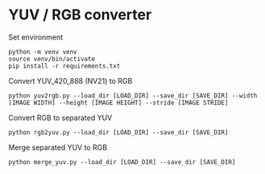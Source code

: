 # YUV / RGB converter  

Set environment  

```
python -m venv venv
source venv/bin/activate
pip install -r requirements.txt
```

Convert YUV_420_888 (NV21) to RGB  

```
python yuv2rgb.py --load_dir [LOAD_DIR] --save_dir [SAVE_DIR] --width [IMAGE WIDTH] --height [IMAGE HEIGHT] --stride [IMAGE STRIDE]
```

Convert RGB to separated YUV  

```
python rgb2yuv.py --load_dir [LOAD_DIR] --save_dir [SAVE_DIR]
```

Merge separated YUV to RGB  

```
python merge_yuv.py --load_dir [LOAD_DIR] --save_dir [SAVE_DIR]
```
